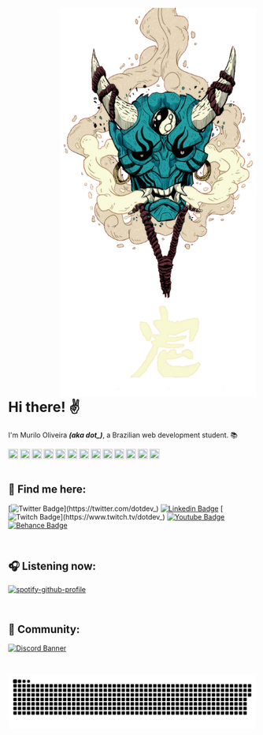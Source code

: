 <a target="_blank" rel="noopener noreferrer" href="https://supermariodraws.artstation.com" ><img  style="margin-left: 100px" src="./png/oni.png" min-width="350px" max-width="500px" width="400px" align="right" alt="Oni"></a>

<h1 align="left" >
Hi there! ✌
</h1>

<p>I'm Murilo Oliveira <i><b>(aka dot_)</b></i>, a Brazilian web development student. 📚</p>

<div align="left" style="display: inline_block" >

<img height="20" width="20" src='https://cdn.jsdelivr.net/gh/devicons/devicon/icons/git/git-original.svg'>

<img height="20" width="20" src='https://cdn.jsdelivr.net/gh/devicons/devicon/icons/github/github-original.svg'>

<img height="20" width="20" src='https://cdn.jsdelivr.net/gh/devicons/devicon/icons/html5/html5-original.svg'>

<img height="20" width="20" src='https://cdn.jsdelivr.net/gh/devicons/devicon/icons/css3/css3-original.svg'>

<img height="20" width="20" src='https://cdn.jsdelivr.net/gh/devicons/devicon/icons/javascript/javascript-original.svg'>

<img height="20" width="20" src='https://cdn.jsdelivr.net/gh/devicons/devicon/icons/nodejs/nodejs-original.svg'>

<img height="20" width="20" src='https://cdn.jsdelivr.net/gh/devicons/devicon/icons/react/react-original.svg'>

<img height="20" width="20" src='https://cdn.jsdelivr.net/gh/devicons/devicon/icons/vuejs/vuejs-original.svg'>

<img height="20" width="20" src='https://cdn.jsdelivr.net/gh/devicons/devicon/icons/php/php-original.svg'>

<img height="20" width="20" src='https://cdn.jsdelivr.net/gh/devicons/devicon/icons/postgresql/postgresql-original.svg'>

<img height="20" width="20" src='https://cdn.jsdelivr.net/gh/devicons/devicon/icons/mysql/mysql-original.svg'>

<img height="20" width="20" src='https://cdn.jsdelivr.net/gh/devicons/devicon/icons/figma/figma-original.svg'>

<img height="20" width="20" src='https://cdn.jsdelivr.net/gh/devicons/devicon/icons/xd/xd-line.svg'>

</div>

</br>

<div align="left">

<h2>💬 Find me here:</h2>

<div style="display: inline_block" align="left">

[![Twitter Badge](https://img.shields.io/badge/-Twitter-5c3ec9?style=flat-square&labelColor=50FA7B&logo=twitter&logoColor=31363F&link=https://twitter.com/dotdev_)](https://twitter.com/dotdev_)
[![Linkedin Badge](https://img.shields.io/badge/-LinkedIn-5c3ec9?style=flat-square&labelColor=50FA7B&logo=Linkedin&logoColor=31363F&link=https://www.linkedin.com/in/murilo-o)](https://www.linkedin.com/in/murilo-o)
[![Twitch Badge](https://img.shields.io/badge/-Twitch-5c3ec9?style=flat-square&labelColor=50FA7B&logo=Twitch&logoColor=31363F&link=https://www.twitch.tv/dotdev_)](https://www.twitch.tv/dotdev_)
[![Youtube Badge](https://img.shields.io/badge/-Youtube-5c3ec9?style=flat-square&labelColor=50FA7B&logo=Youtube&logoColor=31363F&link=https://www.youtube.com/channel/UCgZ3l4znZzx9pVX7N7MVdng)](https://www.youtube.com/channel/UCgZ3l4znZzx9pVX7N7MVdng)
[![Behance Badge](https://img.shields.io/badge/-Behance-5c3ec9?style=flat-square&labelColor=50FA7B&logo=Behance&logoColor=31363F&link=https://www.behance.net/murilo-o)](https://www.behance.net/murilo-o)

</div>
</div>

</br>

<div align="left">
<h2>🎧 Listening now:</h2>

[![spotify-github-profile](https://spotify-github-profile.vercel.app/api/view?uid=i0buq9ey3yf4ki78q5bn5ogn9&cover_image=true&theme=novatorem)](https://spotify-github-profile.vercel.app/api/view?uid=i0buq9ey3yf4ki78q5bn5ogn9&redirect=true)

</div>


</br>

<div align="left">
<h2>👥 Community:</h2>

[![Discord Banner](https://discordapp.com/api/guilds/842160542059855934/widget.png?style=banner2)](https://discord.gg/6qja9pEJa9)

</div>

</br>

<span align="center"><img src="./svg/github-contribution-grid-snake.svg" align="center" alt="Snake"></span>

